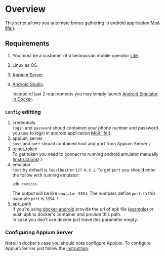 # Overview

This script allows you automate bonus gathering in android application [Мой life:)](https://play.google.com/store/apps/details?id=by.com.life.lifego&hl=en_US&gl=US).

## Requirements
1. You must be a customer of a belarussian mobile operator [Life](https://life.com.by/).
2. Linux as OS.
3. [Appium Server](https://github.com/appium/appium-desktop/releases/tag/v1.22.3-4).
4. [Android Studio](https://developer.android.com/studio).

    Instead of last 2 requirements you may simply launch [Android Emulator in Docker](https://github.com/budtmo/docker-android/).

### `Config` editting
1. credentials\
`login` and `password` shoud contained your phone number and password you use to login in android application [Мой life:)](https://play.google.com/store/apps/details?id=by.com.life.lifego&hl=en_US&gl=US).
2. appium_server\
`host` and `port` should contained host and port from Appium Server.\
3. telnet_token \
To get token you need to connect to running android emulator manually ([instructions](https://developer.android.com/studio/run/emulator-console)).\
4. emulator \
`host` by default is `localhost` or `127.0.0.1`. To get `port` you should enter the follow with running emulator:
    ```
    adb devices
    ```
    The output will be like `emulator-5554`. The numbers define `port`. In this example `port` is `5554`. \
5.  apk_path \
If you're using [docker-android](https://github.com/budtmo/docker-android/) provide the url of apk file ([example](https://trashbox.ru/files20/1705225_f5c2a6/by.com.life.lifego_1.0.93_171.apk)) or push apk to docker's container and provide this path.\
In case you don't use docker just leave this parameter empty.

### Configuring Appium Server
Note: in docker's case you should note configure Appium.
To configure Appium Server just follow the [instruction](https://medium.com/@iqra.bibi/appium-installation-on-linux-ccb102ebdc1).
